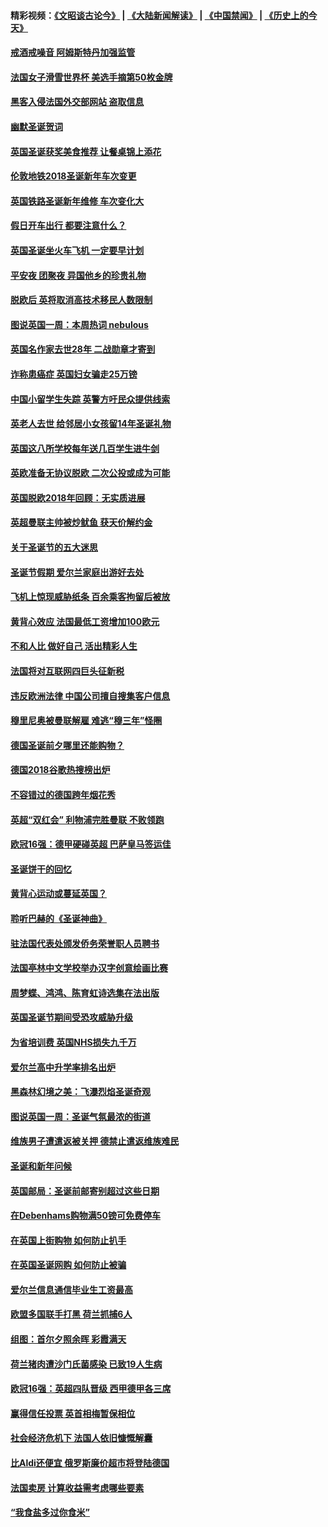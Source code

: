#### 精彩视频：[《文昭谈古论今》](https://github.com/gfw-breaker/wenzhao/blob/master/README.md?t=12250331) | [《大陆新闻解读》](https://github.com/gfw-breaker/ntdtv-comedy/blob/master/README.md?t=12250331) | [《中国禁闻》](https://github.com/gfw-breaker/ntdtv-news/blob/master/README.md?t=12250331) | [《历史上的今天》](https://github.com/gfw-breaker/today-in-history/blob/master/README.md?t=12250331) 

#### [戒酒戒噪音 阿姆斯特丹加强监管](../pages/nsc974/n10928070.md?t=12250331) 

#### [法国女子滑雪世界杯 美选手摘第50枚金牌](../pages/nsc974/n10927351.md?t=12250331) 

#### [黑客入侵法国外交部网站 盗取信息](../pages/nsc974/n10927269.md?t=12250331) 

#### [幽默圣诞贺词](../pages/nsc974/n10926672.md?t=12250331) 

#### [英国圣诞获奖美食推荐 让餐桌锦上添花](../pages/nsc974/n10926641.md?t=12250331) 

#### [伦敦地铁2018圣诞新年车次变更](../pages/nsc974/n10926629.md?t=12250331) 

#### [英国铁路圣诞新年维修 车次变化大](../pages/nsc974/n10926618.md?t=12250331) 

#### [假日开车出行 都要注意什么？](../pages/nsc974/n10926610.md?t=12250331) 

#### [英国圣诞坐火车飞机 一定要早计划](../pages/nsc974/n10926599.md?t=12250331) 

#### [平安夜 团聚夜 异国他乡的珍贵礼物](../pages/nsc974/n10925634.md?t=12250331) 

#### [脱欧后 英将取消高技术移民人数限制](../pages/nsc974/n10924981.md?t=12250331) 

#### [图说英国一周：本周热词 nebulous](../pages/nsc974/n10925020.md?t=12250331) 

#### [英国名作家去世28年 二战勋章才寄到](../pages/nsc974/n10925014.md?t=12250331) 

#### [诈称患癌症 英国妇女骗走25万镑](../pages/nsc974/n10925008.md?t=12250331) 

#### [中国小留学生失踪  英警方吁民众提供线索](../pages/nsc974/n10925001.md?t=12250331) 

#### [英老人去世 给邻居小女孩留14年圣诞礼物](../pages/nsc974/n10924997.md?t=12250331) 

#### [英国这八所学校每年送几百学生进牛剑](../pages/nsc974/n10924990.md?t=12250331) 

#### [英欧准备无协议脱欧 二次公投或成为可能](../pages/nsc974/n10923373.md?t=12250331) 

#### [英国脱欧2018年回顾：无实质进展](../pages/nsc974/n10923355.md?t=12250331) 

#### [英超曼联主帅被炒鱿鱼 获天价解约金](../pages/nsc974/n10922656.md?t=12250331) 

#### [关于圣诞节的五大迷思](../pages/nsc974/n10919864.md?t=12250331) 

#### [圣诞节假期 爱尔兰家庭出游好去处](../pages/nsc974/n10919966.md?t=12250331) 

#### [飞机上惊现威胁纸条 百余乘客拘留后被放](../pages/nsc974/n10920081.md?t=12250331) 

#### [黄背心效应 法国最低工资增加100欧元](../pages/nsc974/n10919737.md?t=12250331) 

#### [不和人比 做好自己 活出精彩人生](../pages/nsc974/n10920053.md?t=12250331) 

#### [法国将对互联网四巨头征新税](../pages/nsc974/n10919837.md?t=12250331) 

#### [违反欧洲法律 中国公司擅自搜集客户信息](../pages/nsc974/n10918199.md?t=12250331) 

#### [穆里尼奥被曼联解雇 难逃“穆三年”怪圈](../pages/nsc974/n10919101.md?t=12250331) 

#### [德国圣诞前夕哪里还能购物？](../pages/nsc974/n10918186.md?t=12250331) 

#### [德国2018谷歌热搜榜出炉](../pages/nsc974/n10918077.md?t=12250331) 

#### [不容错过的德国跨年烟花秀](../pages/nsc974/n10917989.md?t=12250331) 

#### [英超“双红会” 利物浦完胜曼联 不败领跑](../pages/nsc974/n10917557.md?t=12250331) 

#### [欧冠16强：德甲硬碰英超 巴萨皇马签运佳](../pages/nsc974/n10917207.md?t=12250331) 

#### [圣诞饼干的回忆](../pages/nsc974/n10916160.md?t=12250331) 

#### [黄背心运动或蔓延英国？](../pages/nsc974/n10915769.md?t=12250331) 

#### [聆听巴赫的《圣诞神曲》](../pages/nsc974/n10910868.md?t=12250331) 

#### [驻法国代表处颁发侨务荣誉职人员聘书](../pages/nsc974/n10912829.md?t=12250331) 

#### [法国亭林中文学校举办汉字创意绘画比赛](../pages/nsc974/n10912809.md?t=12250331) 

#### [周梦蝶、鸿鸿、陈育虹诗选集在法出版](../pages/nsc974/n10912778.md?t=12250331) 

#### [英国圣诞节期间受恐攻威胁升级](../pages/nsc974/n10911486.md?t=12250331) 

#### [为省培训费  英国NHS损失九千万](../pages/nsc974/n10911478.md?t=12250331) 

#### [爱尔兰高中升学率排名出炉](../pages/nsc974/n10910761.md?t=12250331) 

#### [黑森林幻境之美：飞瀑烈焰圣诞奇观](../pages/nsc974/n10909442.md?t=12250331) 

#### [图说英国一周：圣诞气氛最浓的街道](../pages/nsc974/n10909173.md?t=12250331) 

#### [维族男子遭遣返被关押 德禁止遣返维族难民](../pages/nsc974/n10908943.md?t=12250331) 

#### [圣诞和新年问候](../pages/nsc974/n10909160.md?t=12250331) 

#### [英国邮局：圣诞前邮寄别超过这些日期](../pages/nsc974/n10909151.md?t=12250331) 

#### [在Debenhams购物满50镑可免费停车](../pages/nsc974/n10909136.md?t=12250331) 

#### [在英国上街购物 如何防止扒手](../pages/nsc974/n10909106.md?t=12250331) 

#### [在英国圣诞网购 如何防止被骗](../pages/nsc974/n10909085.md?t=12250331) 

#### [爱尔兰信息通信毕业生工资最高](../pages/nsc974/n10908531.md?t=12250331) 

#### [欧盟多国联手打黑 荷兰抓捕6人](../pages/nsc974/n10908389.md?t=12250331) 

#### [组图：首尔夕照余晖 彩霞满天](../pages/nsc974/n10908293.md?t=12250331) 

#### [荷兰猪肉遭沙门氏菌感染 已致19人生病](../pages/nsc974/n10908299.md?t=12250331) 

#### [欧冠16强：英超四队晋级 西甲德甲各三席](../pages/nsc974/n10907296.md?t=12250331) 

#### [赢得信任投票 英首相梅暂保相位](../pages/nsc974/n10907229.md?t=12250331) 

#### [社会经济危机下 法国人依旧慷慨解囊](../pages/nsc974/n10906090.md?t=12250331) 

#### [比Aldi还便宜 俄罗斯廉价超市将登陆德国](../pages/nsc974/n10905994.md?t=12250331) 

#### [法国卖房 计算收益需考虑哪些要素](../pages/nsc974/n10906125.md?t=12250331) 

#### [“我食盐多过你食米”](../pages/nsc974/n10905976.md?t=12250331) 

